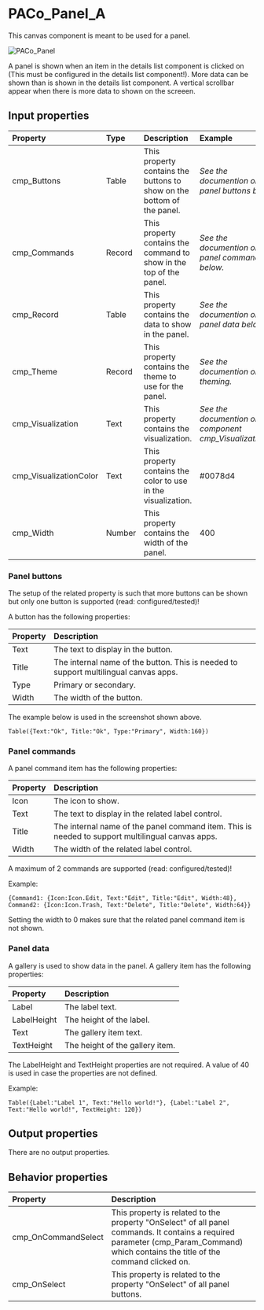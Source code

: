 # PACo_Panel_A

This canvas component is meant to be used for a panel.

![PACo_Panel](https://user-images.githubusercontent.com/35654198/197223171-3e9f5821-5623-4991-9a1c-169d4cc5bc3b.png)

A panel is shown when an item in the details list component is clicked on (This must be configured in the details list component!). More data can be shown than is shown in the details list component. A vertical scrollbar appear when there is more data to shown on the screeen.

## **Input properties**

| Property | Type | Description | Example |
| :--- | :--- | :--- | :--- |
| cmp_Buttons | Table | This property contains the buttons to show on the bottom of the panel. | *See the documention on panel buttons below.* |
| cmp_Commands | Record | This property contains the command to show in the top of the panel. | *See the documention on panel commands below.* |
| cmp_Record | Table | This property contains the data to show in the panel. | *See the documention on panel data below.* |
| cmp_Theme | Record | This property contains the theme to use for the panel. | *See the documention on theming.* |
| cmp_Visualization | Text | This property contains the visualization. | *See the documention on the component cmp_Visualization_A.* |
| cmp_VisualizationColor | Text | This property contains the color to use in the visualization. | #0078d4 |
| cmp_Width | Number | This property contains the width of the panel. | 400 |

### Panel buttons

The setup of the related property is such that more buttons can be shown but only one button is supported (read: configured/tested)!

A button has the following properties:

| Property | Description |
| :--- | :--- |
| Text | The text to display in the button. |
| Title | The internal name of the button. This is needed to support multilingual canvas apps. |
| Type | Primary or secondary. |
| Width | The width of the button. |

The example below is used in the screenshot shown above.

`Table({Text:"Ok", Title:"Ok", Type:"Primary", Width:160})`

### Panel commands
A panel command item has the following properties:

| Property | Description |
| :--- | :--- |
| Icon | The icon to show. |
| Text | The text to display in the related label control. |
| Title | The internal name of the panel command item. This is needed to support multilingual canvas apps. |
| Width | The width of the related label control. |

A maximum of 2 commands are supported (read: configured/tested)!

Example:

`{Command1: {Icon:Icon.Edit, Text:"Edit", Title:"Edit", Width:48}, Command2: {Icon:Icon.Trash, Text:"Delete", Title:"Delete", Width:64}}`

Setting the width to 0 makes sure that the related panel command item is not shown.

### Panel data
A gallery is used to show data in the panel. A gallery item has the following properties:

| Property | Description |
| :--- | :--- |
| Label | The label text. |
| LabelHeight | The height of the label. |
| Text | The gallery item text. |
| TextHeight | The height of the gallery item. |

The LabelHeight and TextHeight properties are not required. A value of 40 is used in case the properties are not defined.

Example:

`Table({Label:"Label 1", Text:"Hello world!"}, {Label:"Label 2", Text:"Hello world!", TextHeight: 120})`

## **Output properties**

There are no output properties.

## **Behavior properties**

| Property | Description |
| :--- | :--- |
| cmp_OnCommandSelect | This property is related to the property "OnSelect" of all panel commands. It contains a required parameter (cmp_Param_Command) which contains the title of the command clicked on. |
| cmp_OnSelect | This property is related to the property "OnSelect" of all panel buttons. |

